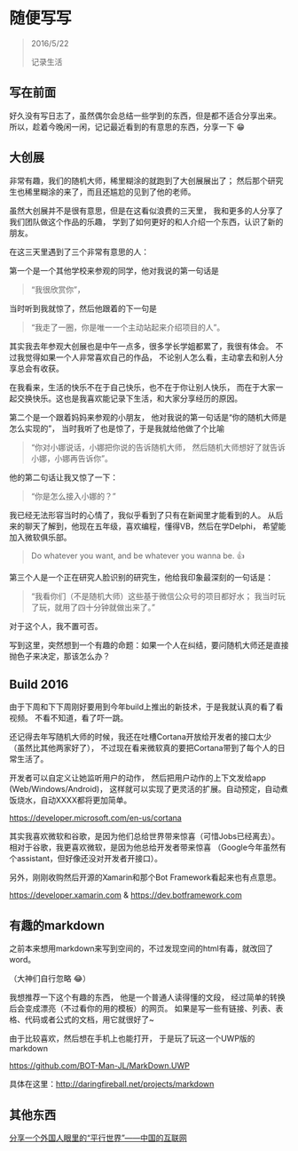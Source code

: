 ﻿# 随便写写

> 2016/5/22
>
> 记录生活

## 写在前面

好久没有写日志了，虽然偶尔会总结一些学到的东西，但是都不适合分享出来。
所以，趁着今晚闲一闲，记记最近看到的有意思的东西，分享一下 😁

## 大创展

非常有趣，我们的随机大师，稀里糊涂的就跑到了大创展展出了；
然后那个研究生也稀里糊涂的来了，而且还尴尬的见到了他的老师。

虽然大创展并不是很有意思，但是在这看似浪费的三天里，
我和更多的人分享了我们团队做这个作品的乐趣，
学到了如何更好的和人介绍一个东西，认识了新的朋友。

在这三天里遇到了三个非常有意思的人：

第一个是一个其他学校来参观的同学，他对我说的第一句话是

> “我很欣赏你”，

当时听到我就惊了，然后他跟着的下一句是

> “我走了一圈，你是唯一一个主动站起来介绍项目的人”。

其实我去年参观大创展也是中午一点多，很多学长学姐都累了，我很有体会。
不过我觉得如果一个人非常喜欢自己的作品，
不论别人怎么看，主动拿去和别人分享总会有收获。

在我看来，生活的快乐不在于自己快乐，也不在于你让别人快乐，
而在于大家一起交换快乐。这也是我喜欢能记录下生活，和大家分享经历的原因。

第二个是一个跟着妈妈来参观的小朋友，
他对我说的第一句话是“你的随机大师是怎么实现的”，
当时我听了也是惊了，于是我就给他做了个比喻

> “你对小娜说话，小娜把你说的告诉随机大师，
> 然后随机大师想好了就告诉小娜，小娜再告诉你”。

他的第二句话让我又惊了一下：

> “你是怎么接入小娜的？”

我已经无法形容当时的心情了，我似乎看到了只有在新闻里才能看到的人。
从后来的聊天了解到，他现在五年级，喜欢编程，懂得VB，然后在学Delphi，
希望能加入微软俱乐部。

> Do whatever you want, and be whatever you wanna be. 👍

第三个人是一个正在研究人脸识别的研究生，他给我印象最深刻的一句话是：

> “我看你们（不是随机大师）这些基于微信公众号的项目都好水；
> 我当时玩了玩，就用了四十分钟就做出来了。”

对于这个人，我不置可否。

写到这里，突然想到一个有趣的命题：如果一个人在纠结，要问随机大师还是直接抛色子来决定，那该怎么办？

## Build 2016

由于下周和下下周刚好要用到今年build上推出的新技术，于是我就认真的看了看视频。
不看不知道，看了吓一跳。

还记得去年写随机大师的时候，我还在吐槽Cortana开放给开发者的接口太少
（虽然比其他两家好了），
不过现在看来微软真的要把Cortana带到了每个人的日常生活了。

开发者可以自定义让她监听用户的动作，
然后把用户动作的上下文发给app (Web/Windows/Android)，
这样就可以实现了更灵活的扩展。自动预定，自动煮饭烧水，自动XXXX都将更加简单。

https://developer.microsoft.com/en-us/cortana

其实我喜欢微软和谷歌，是因为他们总给世界带来惊喜（可惜Jobs已经离去）。
相对于谷歌，我更喜欢微软，是因为他总给开发者带来惊喜
（Google今年虽然有个assistant，但好像还没对开发者开接口）。

另外，刚刚收购然后开源的Xamarin和那个Bot Framework看起来也有点意思。

https://developer.xamarin.com & https://dev.botframework.com

## 有趣的markdown

之前本来想用markdown来写到空间的，不过发现空间的html有毒，就改回了word。

（大神们自行忽略 😂）

我想推荐一下这个有趣的东西，
他是一个普通人读得懂的文段，
经过简单的转换后会变成漂亮（不过看你的用的模板）的网页。
如果是写一些有链接、列表、表格、代码或者公式的文档，用它就很好了~

由于比较喜欢，然后想在手机上也能打开，
于是玩了玩这一个UWP版的markdown

https://github.com/BOT-Man-JL/MarkDown.UWP

具体在这里：http://daringfireball.net/projects/markdown

## 其他东西

[分享一个外国人眼里的“平行世界”——中国的互联网](
http://www.fastcompany.com/3056721/most-innovative-companies/a-week-behind-the-great-firewall-of-china)
